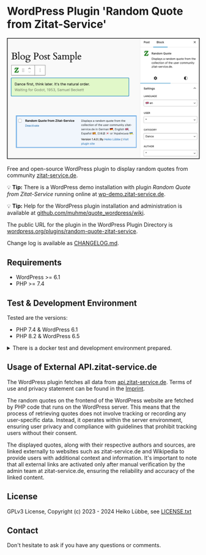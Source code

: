 # WordPress Plugin 'Random Quote from Zitat-Service'

![WordPress plugin 'Random Quote from Zitat-Service'](assets/screenshot-1.png)

Free and open-source WordPress plugin to display random quotes from community [zitat-service.de](https://www.zitat-service.de).

:bulb: **Tip:** There is a WordPress demo installation with plugin *Random Quote from Zitat-Service*
running online at [wp-demo.zitat-service.de](https://wp-demo.zitat-service.de).

:bulb: **Tip:** Help for the WordPress plugin installation and administration is available at [github.com/muhme/quote_wordpress/wiki](https://github.com/muhme/quote_wordpress/wiki).

The public URL for the plugin in the WordPress Plugin Directory is [wordpress.org/plugins/random-quote-zitat-service](https://wordpress.org/plugins/random-quote-zitat-service/).

Change log is available as [CHANGELOG.md](CHANGELOG.md).

## Requirements

* WordPress >= 6.1
* PHP >= 7.4


## Test & Development Environment

Tested are the versions:
  * PHP 7.4 & WordPress 6.1
  * PHP 8.2 & WordPress 6.5

<details>
  <summary>There is a docker test and development environment prepared.</summary>
[Docker](https://www.docker.com/), [git](https://git-scm.com/) and [npm](https://www.npmjs.com/) must be installed. To create your test and development environment run:

```
host$ git clone https://github.com/muhme/quote_wordpress
host$ cd quote_wordpress
host$ docker compose up -d
```

Six Docker containers are running:

```
host$ docker ps
IMAGE                          PORTS                                            NAMES
quote_wordpress-wordpress      0.0.0.0:4080->80/tcp                             quote_wp_wordpress
wordpress:6.1-php7.4-apache    0.0.0.0:4084->80/tcp                             quote_wp_min
phpmyadmin/phpmyadmin          0.0.0.0:4081->80/tcp                             quote_wp_phpmyadmin
mariadb                        3306/tcp                                         quote_wp_mariadb
maildev/maildev                0.0.0.0:1025->1025/tcp, 0.0.0.0:4082->1080/tcp   quote_wp_maildev
mcr.microsoft.com/playwright   0.0.0.0:4083->80/tcp                             quote_wp_playwright
```

Docker containers are:
  * quote_wp_wordpress – WordPress latest version
    * http://host.docker.internal:4080 – WordPress instance, ready for installation, test and development
    * after `scripts/install.sh` the five admin users `admin`, `admin_de`, `admin_es`, `admin_ja` and `admin_uk` exist with the respective locales, password is always `admin`
    * [msmtp](https://marlam.de/msmtp/) is used as a simple SMPT client
    * A small WordPress plugin sets the sender email address (from field) fixed to 'webmaster@docker.local' and fixes the problem of undeliverable address 'wordpress@localhost' inside Docker container. Installing it as [must-use WordPress plugin](https://wordpress.org/support/article/must-use-plugins) to have it already actived.
    * has gettext package, vim and ping installed
  * quote_wp_min - minimum required PHP/WordPress version
    * http://host.docker.internal:4084 – WordPress instance, ready for installation and test
    * after `scripts/install.sh` the five admin users `admin`, `admin_de`, `admin_es`, `admin_ja` and `admin_uk` exist with the respective locales, password is always `admin`
  * quote_wp_mariadb – MariaDB database
    * database available as mariadb:3306
    * user 'root', password 'root' and databases 'wordpress' and 'wp_min'
  * quote_wp_phpmyadmin – phpmyadmin for database administration
    * http://localhost:4081 – phpMyAdmin to work with the database
  * quote_wp_maildev - [MailDev](https://github.com/maildev/maildev) for collecting and showing WordPress mails
    * listening for mails on maildev:1025
    * http://localhost:4082 – MailDev web interface
  * quote_wp_playwright- for E2E testing

:warning: **Caution:** Do not uninstall the plugin in WordPress, otherwise you will also delete source files,
as they are mounted via Docker Volume.

:bulb: **Tip:** To have WordPress working with HTTP and from localhost and inside Docker container, plus access WordPress from Playwrigth container the little trick is to use the URL `http://host.docker.internal:4080`. The hostname `host.docker.internal` is identical inside docker container and on host machine, if you make the following `/etc/hosts` entry:
```bash
127.0.0.1	host.docker.internal
```

### Installation

The command-line interface for WordPress [WP-CLI](https://wp-cli.org/) is used for the script-based completion of the installation and other tasks. After creating the Docker containers `quote_wp_wordpress` and `quote_wp_min` run `scripts/install.sh` once:
```
host$ scripts/install.sh

*** Waiting for container quote_wp_wordpress
waiting for 1 resources: http://host.docker.internal:4080
*** Installing WP-CLI
*** Complete WordPress installation
Success: WordPress installed successfully.
*** Install additional languages
Language 'de_DE' installed.
Language 'es_ES' installed.
Language 'ja' installed.
Language 'uk' installed.
*** Create four additional admins with locales
*** Activate plugin random-quote-zitat-service
*** Recursivly chown to www-data

*** Waiting for container quote_wp_min
waiting for 1 resources: http://host.docker.internal:4084
*** Installing WP-CLI
*** Complete WordPress installation
Success: WordPress installed successfully.
*** Install additional languages
Language 'de_DE' installed.
Language 'es_ES' installed.
Language 'ja' installed.
Language 'uk' installed.
*** Create four additional admins with locales
*** Activate plugin random-quote-zitat-service
*** Recursivly chown to www-data
```

WordPress is installed with the five languages supported by the plugin. The plugin `Random Quote from Zitat-Service` is installed and activated. There are five admin users, each of whom has set one of the languages. Users are `admin`, `admin_de`, `admin_es`, `admin_ja` and `admin_uk`. Password is always `admin`.

### Testing

Automated Playwright tests are in subfolder [test](./test/) and and are described there.

### Scripts

Some bash-scripts are prepared for a pleasant and also faster development, see folder [scripts](./scripts/) and commented list of scripts there.

### Task list for new plugin version
* update version number etc. in
  * package.json
  * readme.txt
  * CHANGELOG.md
  * random-quote-zitat-service.php
  * src/block.json
  * src/helper.php
  * src/common.js
  * languages/\*.po\*
* `scripts/pack.sh full` which is doing:
  * docker exec -it quote_wp_wordpress /var/www/html/wp-content/plugins/random-quote-zitat-service/scripts/i18n-create.sh
  * ncu -> ncu -u && npm install
  * npm audit -> npm audit -fix
  * npm run lint:css
  * npm run lint:js -> npm run lint:js:fix
  * npm run format
  * npm run build
  * scripts/compose.sh build
  * scripts/install.sh
  * scripts/test.sh --workers=2
  * scripts/pack.sh
* manual install the zipped plugin in empty WP, do Plugin Check (PCP) with all categories, do a short test
* git status / git diff / git commit -a / git push

:bulb: **Tip:** If a command fails in `scripts/pack.sh full` this script stops.
If a common fix action is available it is shown after `->`.

</details>

## Usage of External API.zitat-service.de

The WordPress plugin fetches all data from <a href="https://api.zitat-service.de">api.zitat-service.de</a>.
Terms of use and privacy statement can be found in the <a href="https://www.zitat-service.de/en/start/contact">Imprint</a>.

The random quotes on the frontend of the WordPress website are fetched by PHP code that runs on the WordPress server.
This means that the process of retrieving quotes does not involve tracking or recording any user-specific data.
Instead, it operates within the server environment, ensuring user privacy and compliance with guidelines that
prohibit tracking users without their consent.

The displayed quotes, along with their respective authors and sources, are linked externally to websites
such as zitat-service.de and Wikipedia to provide users with additional context and information.
It's important to note that all external links are activated only after manual verification by the admin team
at zitat-service.de, ensuring the reliability and accuracy of the linked content.

## License

GPLv3 License, Copyright (c) 2023 - 2024 Heiko Lübbe, see [LICENSE.txt](LICENSE.txt)

## Contact
Don't hesitate to ask if you have any questions or comments.
